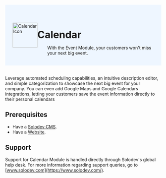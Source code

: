 #

<div style="display: flex; align-items: center; justify-content: space-between; padding: 2rem 1.5rem; margin-bottom: 2rem; background-color: #eef6ff;">
  <div  style="display: flex; align-items: center; justify-content: start;">
    <img src="https://www.solodev.com/file/08415170-ba53-11ea-904e-0eb0590535cd/Solodev_Module_Icons_EventHub-136fb46d.jpg" alt="Calendar Icon" style="width: 80px;">
    <div>
      <h1 style="margin-left: 0; font-size: 2rem; margin-bottom: 0.25rem;">Calendar</h1>
      <p style="padding-left: 2rem; margin-bottom: 0;">With the Event Module, your customers won't miss your next big event.</p>
    </div>
  </div>
</div>

Leverage automated scheduling capabilities, an intuitive description editor, and simple categorization to showcase the next big event for your company. You can even add Google Maps and Google Calendars integrations, letting your customers save the event information directly to their personal calendars

## Prerequisites

- Have a [Solodev CMS](/quickstart).
- Have a [Website](/workspace/websites/add-website/).

## Support

Support for Calendar Module is handled directly through Solodev's global help desk. For more information regarding support queries, go to [www.solodev.com](https://www.solodev.com/).